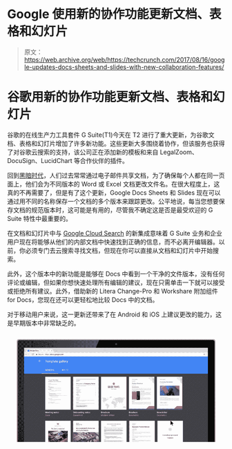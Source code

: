 # Google 使用新的协作功能更新文档、表格和幻灯片 

> 原文：<https://web.archive.org/web/https://techcrunch.com/2017/08/16/google-updates-docs-sheets-and-slides-with-new-collaboration-features/>

# 谷歌用新的协作功能更新文档、表格和幻灯片

谷歌的在线生产力工具套件 G Suite(T1)今天在 T2 进行了重大更新，为谷歌文档、表格和幻灯片增加了许多新功能。这些更新大多围绕着协作，但该服务也获得了对谷歌云搜索的支持，该公司正在添加新的模板和来自 LegalZoom、DocuSign、LucidChart 等合作伙伴的插件。

回到[黑暗时代](https://web.archive.org/web/20221209101127/https://en.wikipedia.org/wiki/Early_Middle_Ages)，人们过去常常通过电子邮件共享文档，为了确保每个人都在同一页面上，他们会为不同版本的 Word 或 Excel 文档更改文件名。在很大程度上，这真的不再需要了，但是有了这个更新，Google Docs Sheets 和 Slides 现在可以通过用不同的名称保存一个文档的多个版本来跟踪更改。公平地说，每当您想要保存文档的规范版本时，这可能是有用的，尽管我不确定这是否是最受欢迎的 G Suite 特性中最重要的。

在文档和幻灯片中与 [Google Cloud Search](https://web.archive.org/web/20221209101127/https://gsuite.google.com/products/cloud-search/) 的新集成意味着 G Suite 业务和企业用户现在将能够从他们的内部文档中快速找到正确的信息，而不必离开编辑器。以前，你必须专门去云搜索寻找文档，但现在你可以直接从文档和幻灯片中开始搜索。

此外，这个版本中的新功能是能够在 Docs 中看到一个干净的文件版本，没有任何评论或编辑，但如果你想快速处理所有编辑的建议，现在只需单击一下就可以接受或拒绝所有建议。此外，借助新的 Litera Change-Pro 和 Workshare 附加组件 for Docs，您现在还可以更轻松地比较 Docs 中的文档。

对于移动用户来说，这一更新还带来了在 Android 和 iOS 上建议更改的能力，这是早期版本中非常缺乏的。

[![](img/7a909d432779687264317980432f9377.png)](https://web.archive.org/web/20221209101127/https://beta.techcrunch.com/wp-content/uploads/2017/08/docusign-tw-3-1.gif)